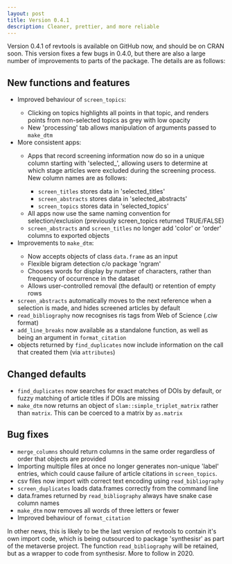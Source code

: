 ```yaml
---
layout: post
title: Version 0.4.1
description: Cleaner, prettier, and more reliable
---
```

Version 0.4.1 of revtools is available on GitHub now, and should be on CRAN soon. This version fixes a few bugs in 0.4.0, but there are also a large number of improvements to parts of the package. The details are as follows:

## New functions and features
<ul class="default">
  <li class="default">Improved behaviour of <code>screen_topics</code>:</li>
  <ul class="default">
    <li class="default">Clicking on topics highlights all points in that topic, and renders points from non-selected topics as grey with low opacity</li>
    <li class="default">New 'processing' tab allows manipulation of arguments passed to <code>make_dtm</code></li>
  </ul>
  <li class="default">More consistent apps:</li>
  <ul class="default">
    <li class="default">Apps that record screening information now do so in a unique column starting with 'selected_', allowing users to determine at which stage articles were excluded during the screening process. New column names are as follows:</li>
      <ul class="default">  
       <li class="default"><code>screen_titles</code> stores data in 'selected_titles'</li>
       <li class="default"><code>screen_abstracts</code> stores data in 'selected_abstracts'</li>
       <li class="default"><code>screen_topics</code> stores data in 'selected_topics'</li>
      </ul>
    <li class="default">All apps now use the same naming convention for selection/exclusion (previously screen_topics  returned TRUE/FALSE)</li>
    <li class="default"><code>screen_abstracts</code> and <code>screen_titles</code> no longer add 'color' or 'order' columns to exported objects</li>
  </ul>
  <li class="default">Improvements to <code>make_dtm</code>:</li>
  <ul class="default">
    <li class="default">Now accepts objects of class <code>data.frame</code> as an input</li>
    <li class="default">Flexible bigram detection c/o package 'ngram'</li>
    <li class="default">Chooses words for display by number of characters, rather than frequency of occurrence in the dataset</li>
    <li class="default">Allows user-controlled removal (the default) or retention of empty rows</li>
  </ul>
  <li class="default"><code>screen_abstracts</code> automatically moves to the next reference when a selection is made, and hides screened articles by default</li>
  <li class="default"><code>read_bibliography</code> now recognises ris tags from Web of Science (.ciw format)</li>
  <li class="default"><code>add_line_breaks</code> now available as a standalone function, as well as being an argument in <code>format_citation</code></li>
  <li class="default">objects returned by <code>find_duplicates</code> now include information on the call that created them (via <code>attributes</code>)</li>
</ul>

## Changed defaults
<ul class="default">
  <li class="default"><code>find_duplicates</code> now searches for exact matches of DOIs by default, or fuzzy matching of article titles if DOIs are missing</li>
  <li class="default"><code>make_dtm</code> now returns an object of <code>slam::simple_triplet_matrix</code> rather than <code>matrix</code>. This can be coerced to a matrix by <code>as.matrix</code></li>
</ul>

## Bug fixes
<ul class="default">
  <li class="default"><code>merge_columns</code> should return columns in the same order regardless of order that objects are provided</li>
  <li class="default">Importing multiple files at once no longer generates non-unique 'label' entries, which could cause failure of article citations in <code>screen_topics</code>.</li>
  <li class="default">csv files now import with correct text encoding using <code>read_bibliography</code></li>
  <li class="default"><code>screen_duplicates</code> loads data.frames correctly from the command line</li>
  <li class="default">data.frames returned by <code>read_bibliography</code> always have snake case column names</li>  
  <li class="default"><code>make_dtm</code> now removes all words of three letters or fewer</li>
  <li class="default">Improved behaviour of <code>format_citation</code></li>
</ul>

In other news, this is likely to be the last version of revtools to contain it's own import code, which is being outsourced to package 'synthesisr' as part of the metaverse project. The function <code>read_bibliography</code> will be retained, but as a wrapper to code from synthesisr. More to follow in 2020.